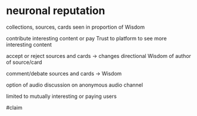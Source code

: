 # neuronal reputation

collections, sources, cards seen in proportion of Wisdom

contribute interesting content or pay Trust to platform to see more interesting content

accept or reject sources and cards → changes directional Wisdom of author of source/card

comment/debate sources and cards → Wisdom

option of audio discussion on anonymous audio channel

limited to mutually interesting or paying users

#claim 